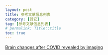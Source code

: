```yaml
---
layout: post
title: 参考文献信息列表
category: [其它]
tag: [参考文献信息列表]
# permalink: Title::title
toc: true
---
```


[Brain changes after COVID revealed by imaging](/pkb/teim.html)

